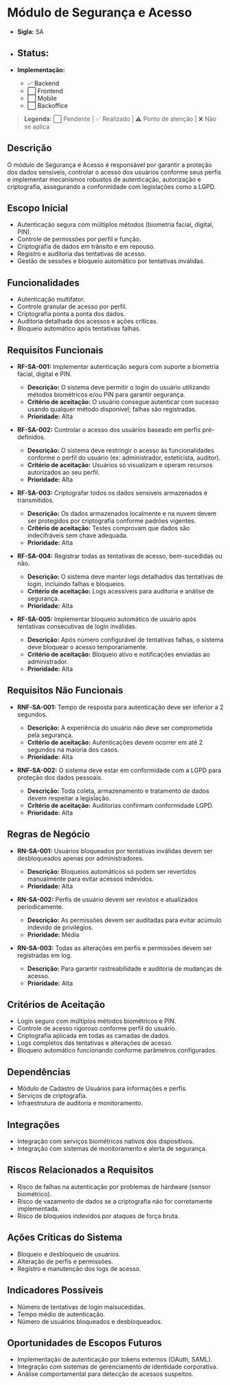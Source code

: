 # Módulo de Segurança e Acesso
- **Sigla:** SA
- **Status:**
  -

- **Implementação:**
  - ✅ Backend
  - ⬜ Frontend
  - ⬜ Mobile
  - ⬜ Backoffice

> **Legenda:** ⬜ Pendente | ✅ Realizado | ⚠️ Ponto de atenção | ❌ Não se aplica

## Descrição
O módulo de Segurança e Acesso é responsável por garantir a proteção dos dados sensíveis, controlar o acesso dos usuários conforme seus perfis e implementar mecanismos robustos de autenticação, autorização e criptografia, assegurando a conformidade com legislações como a LGPD.

## Escopo Inicial
- Autenticação segura com múltiplos métodos (biometria facial, digital, PIN).
- Controle de permissões por perfil e função.
- Criptografia de dados em trânsito e em repouso.
- Registro e auditoria das tentativas de acesso.
- Gestão de sessões e bloqueio automático por tentativas inválidas.

## Funcionalidades
- Autenticação multifator.
- Controle granular de acesso por perfil.
- Criptografia ponta a ponta dos dados.
- Auditoria detalhada dos acessos e ações críticas.
- Bloqueio automático após tentativas falhas.

## Requisitos Funcionais

- **RF-SA-001:** Implementar autenticação segura com suporte a biometria facial, digital e PIN.
  - **Descrição:** O sistema deve permitir o login do usuário utilizando métodos biométricos e/ou PIN para garantir segurança.
  - **Critério de aceitação:** O usuário consegue autenticar com sucesso usando qualquer método disponível; falhas são registradas.
  - **Prioridade:** Alta

- **RF-SA-002:** Controlar o acesso dos usuários baseado em perfis pré-definidos.
  - **Descrição:** O sistema deve restringir o acesso às funcionalidades conforme o perfil do usuário (ex: administrador, esteticista, auditor).
  - **Critério de aceitação:** Usuários só visualizam e operam recursos autorizados ao seu perfil.
  - **Prioridade:** Alta

- **RF-SA-003:** Criptografar todos os dados sensíveis armazenados e transmitidos.
  - **Descrição:** Os dados armazenados localmente e na nuvem devem ser protegidos por criptografia conforme padrões vigentes.
  - **Critério de aceitação:** Testes comprovam que dados são indecifráveis sem chave adequada.
  - **Prioridade:** Alta

- **RF-SA-004:** Registrar todas as tentativas de acesso, bem-sucedidas ou não.
  - **Descrição:** O sistema deve manter logs detalhados das tentativas de login, incluindo falhas e bloqueios.
  - **Critério de aceitação:** Logs acessíveis para auditoria e análise de segurança.
  - **Prioridade:** Alta

- **RF-SA-005:** Implementar bloqueio automático de usuário após tentativas consecutivas de login inválidas.
  - **Descrição:** Após número configurável de tentativas falhas, o sistema deve bloquear o acesso temporariamente.
  - **Critério de aceitação:** Bloqueio ativo e notificações enviadas ao administrador.
  - **Prioridade:** Alta

## Requisitos Não Funcionais

- **RNF-SA-001:** Tempo de resposta para autenticação deve ser inferior a 2 segundos.
  - **Descrição:** A experiência do usuário não deve ser comprometida pela segurança.
  - **Critério de aceitação:** Autenticações devem ocorrer em até 2 segundos na maioria dos casos.
  - **Prioridade:** Alta

- **RNF-SA-002:** O sistema deve estar em conformidade com a LGPD para proteção dos dados pessoais.
  - **Descrição:** Toda coleta, armazenamento e tratamento de dados devem respeitar a legislação.
  - **Critério de aceitação:** Auditorias confirmam conformidade LGPD.
  - **Prioridade:** Alta

## Regras de Negócio

- **RN-SA-001:** Usuários bloqueados por tentativas inválidas devem ser desbloqueados apenas por administradores.
  - **Descrição:** Bloqueios automáticos só podem ser revertidos manualmente para evitar acessos indevidos.
  - **Prioridade:** Alta

- **RN-SA-002:** Perfis de usuário devem ser revistos e atualizados periodicamente.
  - **Descrição:** As permissões devem ser auditadas para evitar acúmulo indevido de privilégios.
  - **Prioridade:** Média

- **RN-SA-003:** Todas as alterações em perfis e permissões devem ser registradas em log.
  - **Descrição:** Para garantir rastreabilidade e auditoria de mudanças de acesso.
  - **Prioridade:** Alta

## Critérios de Aceitação

- Login seguro com múltiplos métodos biométricos e PIN.
- Controle de acesso rigoroso conforme perfil do usuário.
- Criptografia aplicada em todas as camadas de dados.
- Logs completos das tentativas e alterações de acesso.
- Bloqueio automático funcionando conforme parâmetros configurados.

## Dependências

- Módulo de Cadastro de Usuários para informações e perfis.
- Serviços de criptografia.
- Infraestrutura de auditoria e monitoramento.

## Integrações

- Integração com serviços biométricos nativos dos dispositivos.
- Integração com sistemas de monitoramento e alerta de segurança.

## Riscos Relacionados a Requisitos

- Risco de falhas na autenticação por problemas de hardware (sensor biométrico).
- Risco de vazamento de dados se a criptografia não for corretamente implementada.
- Risco de bloqueios indevidos por ataques de força bruta.

## Ações Críticas do Sistema

- Bloqueio e desbloqueio de usuários.
- Alteração de perfis e permissões.
- Registro e manutenção dos logs de acesso.

## Indicadores Possíveis

- Número de tentativas de login malsucedidas.
- Tempo médio de autenticação.
- Número de usuários bloqueados e desbloqueados.

## Oportunidades de Escopos Futuros

- Implementação de autenticação por tokens externos (OAuth, SAML).
- Integração com sistemas de gerenciamento de identidade corporativa.
- Análise comportamental para detecção de acessos suspeitos.
